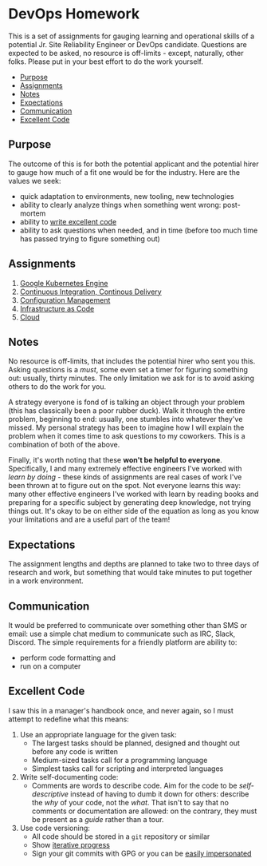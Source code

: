 # DevOps Homework

This is a set of assignments for gauging learning and operational skills of a potential Jr. Site Reliability Engineer or DevOps candidate. Questions are expected to be asked, no resource is off-limits - except, naturally, other folks. Please put in your best effort to do the work yourself.

<!-- toc -->

- [Purpose](#purpose)
- [Assignments](#assignments)
- [Notes](#notes)
- [Expectations](#expectations)
- [Communication](#communication)
- [Excellent Code](#excellent-code)

<!-- tocstop -->

## Purpose

The outcome of this is for both the potential applicant and the potential hirer to gauge how much of a fit one would be for the industry. Here are the values we seek:

- quick adaptation to environments, new tooling, new technologies
- ability to clearly analyze things when something went wrong: post-mortem
- ability to [write excellent code](#excellent-code)
- ability to ask questions when needed, and in time (before too much time has passed trying to figure something out)

## Assignments

1. [Google Kubernetes Engine](gke.md)
1. [Continuous Integration, Continous Delivery](ci.md)
1. [Configuration Management](cm.md)
1. [Infrastructure as Code](iac.md)
1. [Cloud](cloud.md)

## Notes

No resource is off-limits, that includes the potential hirer who sent you this. Asking questions is a _must_, some even set a timer for figuring something out: usually, thirty minutes. The only limitation we ask for is to avoid asking others to do the work for you.

A strategy everyone is fond of is talking an object through your problem (this has classically been a poor rubber duck). Walk it through the entire problem, beginning to end: usually, one stumbles into whatever they've missed. My personal strategy has been to imagine how I will explain the problem when it comes time to ask questions to my coworkers. This is a combination of both of the above.

Finally, it's worth noting that these **won't be helpful to everyone**. Specifically, I and many extremely effective engineers I've worked with *learn by doing* - these kinds of assignments are real cases of work I've been thrown at to figure out on the spot. Not everyone learns this way: many other effective engineers I've worked with learn by reading books and preparing for a specific subject by generating deep knowledge, not trying things out. It's okay to be on either side of the equation as long as you know your limitations and are a useful part of the team!

## Expectations

The assignment lengths and depths are planned to take two to three days of research and work, but something that would take minutes to put together in a work environment.

## Communication

It would be preferred to communicate over something other than SMS or email: use a simple chat medium to communicate such as IRC, Slack, Discord. The simple requirements for a friendly platform are ability to:

- perform code formatting and
- run on a computer

## Excellent Code

I saw this in a manager's handbook once, and never again, so I must attempt to redefine what this means:

1. Use an appropriate language for the given task:
    - The largest tasks should be planned, designed and thought out before any code is written
    - Medium-sized tasks call for a programming language
    - Simplest tasks call for scripting and interpreted languages
1. Write self-documenting code:
    - Comments are words to describe code. Aim for the code to be _self-descriptive_ instead of having to dumb it down for others: describe the _why_ of your code, not the _what_. That isn't to say that no comments or documentation are allowed: on the contrary, they must be present as a _guide_ rather than a tour.
1. Use code versioning:
    - All code should be stored in a `git` repository or similar
    - Show [iterative progress](https://chris.beams.io/posts/git-commit/)
    - Sign your git commits with GPG or you can be [easily impersonated](https://github.com/smaslennikov/faking-gabriel-fok)
